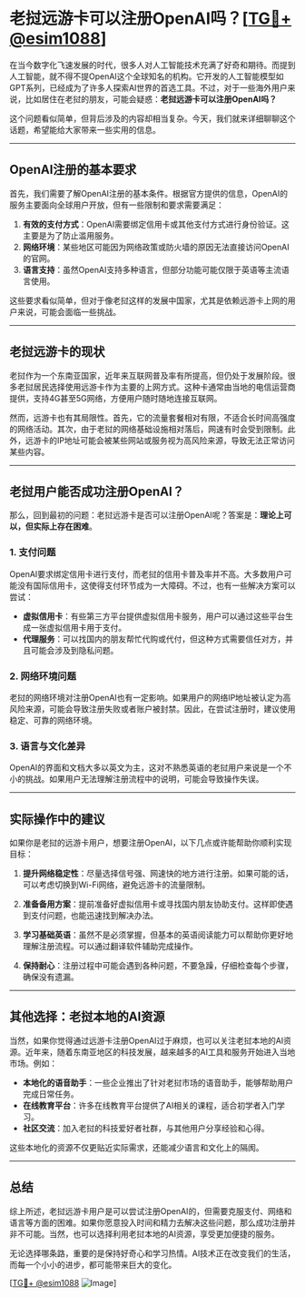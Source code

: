 # 老挝远游卡可以注册OpenAI吗？[[TG💪+ @esim1088](https://t.me/s/esim1088)]

在当今数字化飞速发展的时代，很多人对人工智能技术充满了好奇和期待。而提到人工智能，就不得不提OpenAI这个全球知名的机构。它开发的人工智能模型如GPT系列，已经成为了许多人探索AI世界的首选工具。不过，对于一些海外用户来说，比如居住在老挝的朋友，可能会疑惑：**老挝远游卡可以注册OpenAI吗？**

这个问题看似简单，但背后涉及的内容却相当复杂。今天，我们就来详细聊聊这个话题，希望能给大家带来一些实用的信息。

---

## OpenAI注册的基本要求

首先，我们需要了解OpenAI注册的基本条件。根据官方提供的信息，OpenAI的服务主要面向全球用户开放，但有一些限制和要求需要满足：

1. **有效的支付方式**：OpenAI需要绑定信用卡或其他支付方式进行身份验证。这主要是为了防止滥用服务。
2. **网络环境**：某些地区可能因为网络政策或防火墙的原因无法直接访问OpenAI的官网。
3. **语言支持**：虽然OpenAI支持多种语言，但部分功能可能仅限于英语等主流语言使用。

这些要求看似简单，但对于像老挝这样的发展中国家，尤其是依赖远游卡上网的用户来说，可能会面临一些挑战。

---

## 老挝远游卡的现状

老挝作为一个东南亚国家，近年来互联网普及率有所提高，但仍处于发展阶段。很多老挝居民选择使用远游卡作为主要的上网方式。这种卡通常由当地的电信运营商提供，支持4G甚至5G网络，方便用户随时随地连接互联网。

然而，远游卡也有其局限性。首先，它的流量套餐相对有限，不适合长时间高强度的网络活动。其次，由于老挝的网络基础设施相对落后，网速有时会受到限制。此外，远游卡的IP地址可能会被某些网站或服务视为高风险来源，导致无法正常访问某些内容。

---

## 老挝用户能否成功注册OpenAI？

那么，回到最初的问题：老挝远游卡是否可以注册OpenAI呢？答案是：**理论上可以，但实际上存在困难**。

### 1. 支付问题

OpenAI要求绑定信用卡进行支付，而老挝的信用卡普及率并不高。大多数用户可能没有国际信用卡，这使得支付环节成为一大障碍。不过，也有一些解决方案可以尝试：

- **虚拟信用卡**：有些第三方平台提供虚拟信用卡服务，用户可以通过这些平台生成一张虚拟信用卡用于支付。
- **代理服务**：可以找国内的朋友帮忙代购或代付，但这种方式需要信任对方，并且可能会涉及到隐私问题。

### 2. 网络环境问题

老挝的网络环境对注册OpenAI也有一定影响。如果用户的网络IP地址被认定为高风险来源，可能会导致注册失败或者账户被封禁。因此，在尝试注册时，建议使用稳定、可靠的网络环境。

### 3. 语言与文化差异

OpenAI的界面和文档大多以英文为主，这对不熟悉英语的老挝用户来说是一个不小的挑战。如果用户无法理解注册流程中的说明，可能会导致操作失误。

---

## 实际操作中的建议

如果你是老挝的远游卡用户，想要注册OpenAI，以下几点或许能帮助你顺利实现目标：

1. **提升网络稳定性**：尽量选择信号强、网速快的地方进行注册。如果可能的话，可以考虑切换到Wi-Fi网络，避免远游卡的流量限制。
   
2. **准备备用方案**：提前准备好虚拟信用卡或寻找国内朋友协助支付。这样即使遇到支付问题，也能迅速找到解决办法。

3. **学习基础英语**：虽然不是必须掌握，但基本的英语阅读能力可以帮助你更好地理解注册流程。可以通过翻译软件辅助完成操作。

4. **保持耐心**：注册过程中可能会遇到各种问题，不要急躁，仔细检查每个步骤，确保没有遗漏。

---

## 其他选择：老挝本地的AI资源

当然，如果你觉得通过远游卡注册OpenAI过于麻烦，也可以关注老挝本地的AI资源。近年来，随着东南亚地区的科技发展，越来越多的AI工具和服务开始进入当地市场。例如：

- **本地化的语音助手**：一些企业推出了针对老挝市场的语音助手，能够帮助用户完成日常任务。
- **在线教育平台**：许多在线教育平台提供了AI相关的课程，适合初学者入门学习。
- **社区交流**：加入老挝的科技爱好者社群，与其他用户分享经验和心得。

这些本地化的资源不仅更贴近实际需求，还能减少语言和文化上的隔阂。

---

## 总结

综上所述，老挝远游卡用户是可以尝试注册OpenAI的，但需要克服支付、网络和语言等方面的困难。如果你愿意投入时间和精力去解决这些问题，那么成功注册并非不可能。当然，也可以选择利用老挝本地的AI资源，享受更加便捷的服务。

无论选择哪条路，重要的是保持好奇心和学习热情。AI技术正在改变我们的生活，而每一个小小的进步，都可能带来巨大的变化。

[[TG💪+ @esim1088](https://t.me/s/esim1088) ![Image](https://i.postimg.cc/4NQfJmqS/Snipaste-2025-05-13-00-14-12.png)]